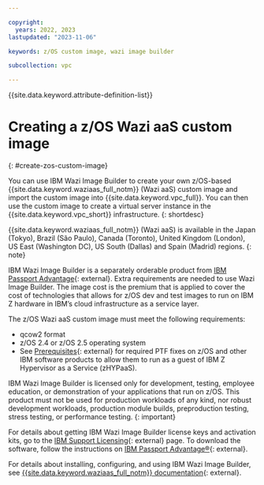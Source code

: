 ```yaml
---

copyright:
  years: 2022, 2023
lastupdated: "2023-11-06"

keywords: z/OS custom image, wazi image builder

subcollection: vpc

---
```


{{site.data.keyword.attribute-definition-list}}

# Creating a z/OS Wazi aaS custom image
{: #create-zos-custom-image}

You can use IBM Wazi Image Builder to create your own z/OS-based {{site.data.keyword.waziaas_full_notm}} (Wazi aaS) custom image and import the custom image into {{site.data.keyword.vpc_full}}. You can then use the custom image to create a virtual server instance in the {{site.data.keyword.vpc_short}} infrastructure.
{: shortdesc}
 
{{site.data.keyword.waziaas_full_notm}} (Wazi aaS) is available in the Japan (Tokyo), Brazil (São Paulo), Canada (Toronto), United Kingdom (London), US East (Washington DC), US South (Dallas) and Spain (Madrid) regions.
{: note}

IBM Wazi Image Builder is a separately orderable product from [IBM Passport Advantage](https://www.ibm.com/software/passportadvantage/){: external}. Extra requirements are needed to use Wazi Image Builder. The image cost is the premium that is applied to cover the cost of technologies that allows for z/OS dev and test images to run on IBM Z hardware in IBM’s cloud infrastructure as a service layer. 

The z/OS Wazi aaS custom image must meet the following requirements: 
* qcow2 format
* z/OS 2.4 or z/OS 2.5 operating system
* See [Prerequisites](https://www.ibm.com/docs/en/wazi-aas/1.0.0?topic=builder-prerequisites){: external} for required PTF fixes on z/OS and other IBM software products to allow them to run as a guest of IBM Z Hypervisor as a Service (zHYPaaS).

IBM Wazi Image Builder is licensed only for development, testing, employee education, or demonstration of your applications that run on z/OS. This product must not be used for production workloads of any kind, nor robust development workloads, production module builds, preproduction testing, stress testing, or performance testing.
{: important}

For details about getting IBM Wazi Image Builder license keys and activation kits, go to the [IBM Support Licensing](https://www.ibm.com/support/pages/ibm-support-licensing-start-page){: external} page. To download the software, follow the instructions on [IBM Passport Advantage&reg;](https://www.ibm.com/software/passportadvantage/){: external}. 

For details about installing, configuring, and using IBM Wazi Image Builder, see [{{site.data.keyword.waziaas_full_notm}} documentation](https://www.ibm.com/docs/en/wazi-aas/1.0.0){: external}.

